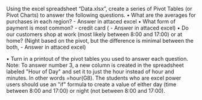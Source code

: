 Using the excel spreadsheet “Data.xlsx”, create a series of Pivot Tables (or Pivot Charts)
to answer the following questions.
• What are the averages for purchases in each region? - Answer in attaced excel
• What form of payment is most common? - credit card ( - Answer in attaced excel)
• Do our customers shop at work (most likely between 8:00 and 17:00) or at
home? (Night based on the pivot, but the difference is minimal between the both,  - Answer in attaced excel)

• Turn in a printout of the pivot tables you used to answer each question.
Note: To answer number 3, a new column is created in the spreadsheet labeled "Hour of
Day" and set it to just the hour instead of hour and minutes. In other words =hour(G8). The
students who are excel power users should use an "if" formula to create a value of either
day (time between 8:00 and 17:00) or night (not between 8:00 and 17:00).
